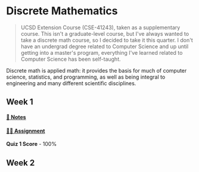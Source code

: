# Discrete Mathematics

> UCSD Extension Course (CSE-41243), taken as a supplementary course. This isn't a graduate-level course, but I've always wanted to take a discrete math course, so I decided to take it this quarter. I don't have an undergrad degree related to Computer Science and up until getting into a master's program, everything I've learned related to Computer Science has been self-taught.

Discrete math is applied math: it provides the basis for much of computer science, statistics, and programming, as well as being integral to engineering and many different scientific disciplines.

## Week 1
#### [📓 Notes](week1-notes.md)
#### [✍🏻 Assignment](week1-assignment.md)

**Quiz 1 Score** - 100%

## Week 2
